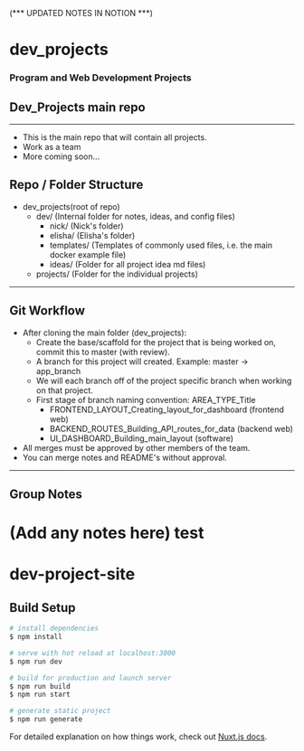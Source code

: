 (*** UPDATED NOTES IN NOTION ***)
# dev_projects
### Program and Web Development Projects
## Dev_Projects main repo
---
+ This is the main repo that will contain all projects.
+ Work as a team
+ More coming soon...
## Repo / Folder Structure
+ dev_projects(root of repo)
  - dev/ (Internal folder for notes, ideas, and config files)
    - nick/ (Nick's folder)
    - elisha/ (Elisha's folder)
    - templates/ (Templates of commonly used files, i.e. the main docker example file)
    - ideas/ (Folder for all project idea md files)
  - projects/ (Folder for the individual projects)
---
## Git Workflow
- After cloning the main folder (dev_projects):
  - Create the base/scaffold for the project that is being worked on, commit this to master (with review).
  - A branch for this project will created. Example: master -> app_branch
  - We will each branch off of the project specific branch when working on that project.
  - First stage of branch naming convention: AREA_TYPE_Title
    - FRONTEND_LAYOUT_Creating_layout_for_dashboard (frontend web)
    - BACKEND_ROUTES_Building_API_routes_for_data (backend web)
    - UI_DASHBOARD_Building_main_layout (software)
- All merges must be approved by other members of the team.
- You can merge notes and README's without approval.
---
## Group Notes
(Add any notes here)
test
=======
# dev-project-site

## Build Setup

```bash
# install dependencies
$ npm install

# serve with hot reload at localhost:3000
$ npm run dev

# build for production and launch server
$ npm run build
$ npm run start

# generate static project
$ npm run generate
```

For detailed explanation on how things work, check out [Nuxt.js docs](https://nuxtjs.org).
